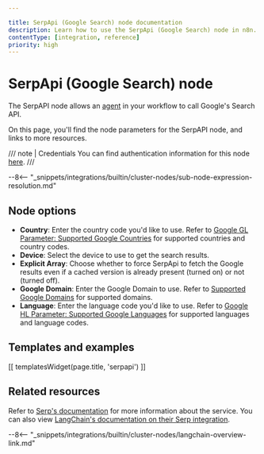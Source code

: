 ```yaml
---

title: SerpApi (Google Search) node documentation
description: Learn how to use the SerpApi (Google Search) node in n8n. Follow technical documentation to integrate SerpApi (Google Search) node into your workflows.
contentType: [integration, reference]
priority: high
---
```


# SerpApi (Google Search) node

The SerpAPI node allows an [agent](/glossary.md#ai-agent) in your workflow to call Google's Search API.

On this page, you'll find the node parameters for the SerpAPI node, and links to more resources.

/// note | Credentials
You can find authentication information for this node [here](/integrations/builtin/credentials/serp.md).
///

--8<-- "_snippets/integrations/builtin/cluster-nodes/sub-node-expression-resolution.md"

## Node options

* **Country**: Enter the country code you'd like to use. Refer to [Google GL Parameter: Supported Google Countries](https://serpapi.com/google-countries) for supported countries and country codes.
* **Device**: Select the device to use to get the search results.
* **Explicit Array**: Choose whether to force SerpApi to fetch the Google results even if a cached version is already present (turned on) or not (turned off).
* **Google Domain**: Enter the Google Domain to use. Refer to [Supported Google Domains](https://serpapi.com/google-domains) for supported domains.
* **Language**: Enter the language code you'd like to use. Refer to [Google HL Parameter: Supported Google Languages](https://serpapi.com/google-languages) for supported languages and language codes.

## Templates and examples

<!-- see https://www.notion.so/n8n/Pull-in-templates-for-the-integrations-pages-37c716837b804d30a33b47475f6e3780 -->
[[ templatesWidget(page.title, 'serpapi') ]]

## Related resources

Refer to [Serp's documentation](https://serpapi.com/search-api) for more information about the service. You can also view [LangChain's documentation on their Serp integration](https://js.langchain.com/docs/integrations/tools/serpapi/).

--8<-- "_snippets/integrations/builtin/cluster-nodes/langchain-overview-link.md"

